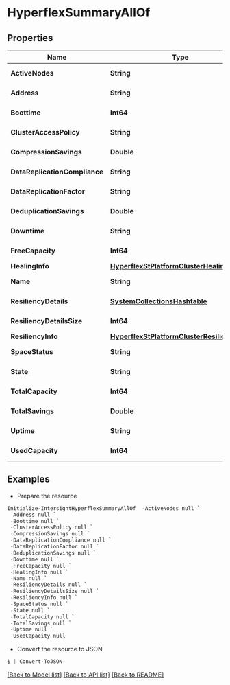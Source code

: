 # HyperflexSummaryAllOf
## Properties

Name | Type | Description | Notes
------------ | ------------- | ------------- | -------------
**ActiveNodes** | **String** |  | [optional] [readonly] 
**Address** | **String** |  | [optional] [readonly] 
**Boottime** | **Int64** |  | [optional] [readonly] 
**ClusterAccessPolicy** | **String** |  | [optional] [readonly] 
**CompressionSavings** | **Double** |  | [optional] [readonly] 
**DataReplicationCompliance** | **String** |  | [optional] [readonly] 
**DataReplicationFactor** | **String** |  | [optional] [readonly] 
**DeduplicationSavings** | **Double** |  | [optional] [readonly] 
**Downtime** | **String** |  | [optional] [readonly] 
**FreeCapacity** | **Int64** |  | [optional] [readonly] 
**HealingInfo** | [**HyperflexStPlatformClusterHealingInfo**](HyperflexStPlatformClusterHealingInfo.md) |  | [optional] 
**Name** | **String** |  | [optional] [readonly] 
**ResiliencyDetails** | [**SystemCollectionsHashtable**](.md) |  | [optional] [readonly] 
**ResiliencyDetailsSize** | **Int64** |  | [optional] [readonly] 
**ResiliencyInfo** | [**HyperflexStPlatformClusterResiliencyInfo**](HyperflexStPlatformClusterResiliencyInfo.md) |  | [optional] 
**SpaceStatus** | **String** |  | [optional] [readonly] 
**State** | **String** |  | [optional] [readonly] 
**TotalCapacity** | **Int64** |  | [optional] [readonly] 
**TotalSavings** | **Double** |  | [optional] [readonly] 
**Uptime** | **String** |  | [optional] [readonly] 
**UsedCapacity** | **Int64** |  | [optional] [readonly] 

## Examples

- Prepare the resource
```powershell
Initialize-IntersightHyperflexSummaryAllOf  -ActiveNodes null `
 -Address null `
 -Boottime null `
 -ClusterAccessPolicy null `
 -CompressionSavings null `
 -DataReplicationCompliance null `
 -DataReplicationFactor null `
 -DeduplicationSavings null `
 -Downtime null `
 -FreeCapacity null `
 -HealingInfo null `
 -Name null `
 -ResiliencyDetails null `
 -ResiliencyDetailsSize null `
 -ResiliencyInfo null `
 -SpaceStatus null `
 -State null `
 -TotalCapacity null `
 -TotalSavings null `
 -Uptime null `
 -UsedCapacity null
```

- Convert the resource to JSON
```powershell
$ | Convert-ToJSON
```

[[Back to Model list]](../README.md#documentation-for-models) [[Back to API list]](../README.md#documentation-for-api-endpoints) [[Back to README]](../README.md)

